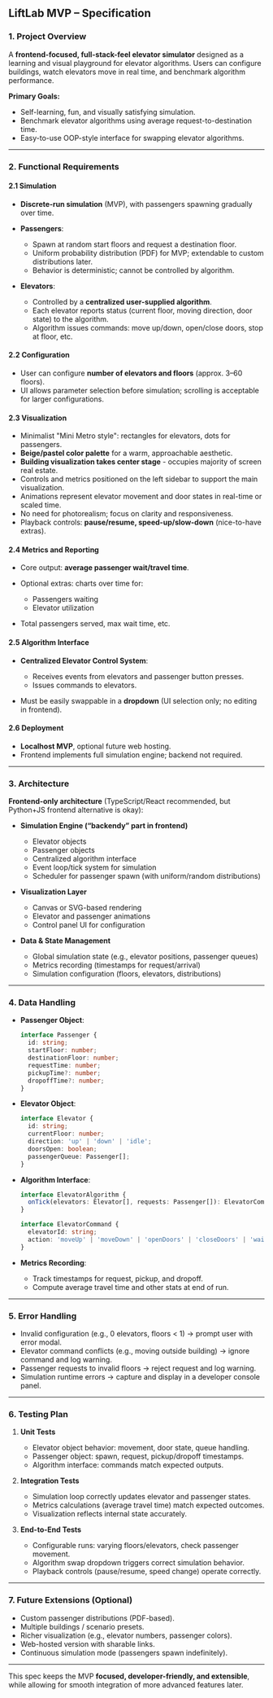## LiftLab MVP – Specification

### 1. **Project Overview**

A **frontend-focused, full-stack-feel elevator simulator** designed as a learning and visual playground for elevator algorithms. Users can configure buildings, watch elevators move in real time, and benchmark algorithm performance.

**Primary Goals:**

* Self-learning, fun, and visually satisfying simulation.
* Benchmark elevator algorithms using average request-to-destination time.
* Easy-to-use OOP-style interface for swapping elevator algorithms.

---

### 2. **Functional Requirements**

#### 2.1 Simulation

* **Discrete-run simulation** (MVP), with passengers spawning gradually over time.
* **Passengers**:

  * Spawn at random start floors and request a destination floor.
  * Uniform probability distribution (PDF) for MVP; extendable to custom distributions later.
  * Behavior is deterministic; cannot be controlled by algorithm.
* **Elevators**:

  * Controlled by a **centralized user-supplied algorithm**.
  * Each elevator reports status (current floor, moving direction, door state) to the algorithm.
  * Algorithm issues commands: move up/down, open/close doors, stop at floor, etc.

#### 2.2 Configuration

* User can configure **number of elevators and floors** (approx. 3–60 floors).
* UI allows parameter selection before simulation; scrolling is acceptable for larger configurations.

#### 2.3 Visualization

* Minimalist "Mini Metro style": rectangles for elevators, dots for passengers.
* **Beige/pastel color palette** for a warm, approachable aesthetic.
* **Building visualization takes center stage** - occupies majority of screen real estate.
* Controls and metrics positioned on the left sidebar to support the main visualization.
* Animations represent elevator movement and door states in real-time or scaled time.
* No need for photorealism; focus on clarity and responsiveness.
* Playback controls: **pause/resume, speed-up/slow-down** (nice-to-have extras).

#### 2.4 Metrics and Reporting

* Core output: **average passenger wait/travel time**.
* Optional extras: charts over time for:

  * Passengers waiting
  * Elevator utilization
* Total passengers served, max wait time, etc.

#### 2.5 Algorithm Interface

* **Centralized Elevator Control System**:

  * Receives events from elevators and passenger button presses.
  * Issues commands to elevators.
* Must be easily swappable in a **dropdown** (UI selection only; no editing in frontend).

#### 2.6 Deployment

* **Localhost MVP**, optional future web hosting.
* Frontend implements full simulation engine; backend not required.

---

### 3. **Architecture**

**Frontend-only architecture** (TypeScript/React recommended, but Python+JS frontend alternative is okay):

* **Simulation Engine (“backendy” part in frontend)**

  * Elevator objects
  * Passenger objects
  * Centralized algorithm interface
  * Event loop/tick system for simulation
  * Scheduler for passenger spawn (with uniform/random distributions)

* **Visualization Layer**

  * Canvas or SVG-based rendering
  * Elevator and passenger animations
  * Control panel UI for configuration

* **Data & State Management**

  * Global simulation state (e.g., elevator positions, passenger queues)
  * Metrics recording (timestamps for request/arrival)
  * Simulation configuration (floors, elevators, distributions)

---

### 4. **Data Handling**

* **Passenger Object**:

  ```ts
  interface Passenger {
    id: string;
    startFloor: number;
    destinationFloor: number;
    requestTime: number;
    pickupTime?: number;
    dropoffTime?: number;
  }
  ```

* **Elevator Object**:

  ```ts
  interface Elevator {
    id: string;
    currentFloor: number;
    direction: 'up' | 'down' | 'idle';
    doorsOpen: boolean;
    passengerQueue: Passenger[];
  }
  ```

* **Algorithm Interface**:

  ```ts
  interface ElevatorAlgorithm {
    onTick(elevators: Elevator[], requests: Passenger[]): ElevatorCommand[];
  }

  interface ElevatorCommand {
    elevatorId: string;
    action: 'moveUp' | 'moveDown' | 'openDoors' | 'closeDoors' | 'wait';
  }
  ```

* **Metrics Recording**:

  * Track timestamps for request, pickup, and dropoff.
  * Compute average travel time and other stats at end of run.

---

### 5. **Error Handling**

* Invalid configuration (e.g., 0 elevators, floors < 1) → prompt user with error modal.
* Elevator command conflicts (e.g., moving outside building) → ignore command and log warning.
* Passenger requests to invalid floors → reject request and log warning.
* Simulation runtime errors → capture and display in a developer console panel.

---

### 6. **Testing Plan**

1. **Unit Tests**

   * Elevator object behavior: movement, door state, queue handling.
   * Passenger object: spawn, request, pickup/dropoff timestamps.
   * Algorithm interface: commands match expected outputs.

2. **Integration Tests**

   * Simulation loop correctly updates elevator and passenger states.
   * Metrics calculations (average travel time) match expected outcomes.
   * Visualization reflects internal state accurately.

3. **End-to-End Tests**

   * Configurable runs: varying floors/elevators, check passenger movement.
   * Algorithm swap dropdown triggers correct simulation behavior.
   * Playback controls (pause/resume, speed change) operate correctly.

---

### 7. **Future Extensions (Optional)**

* Custom passenger distributions (PDF-based).
* Multiple buildings / scenario presets.
* Richer visualization (e.g., elevator numbers, passenger colors).
* Web-hosted version with sharable links.
* Continuous simulation mode (passengers spawn indefinitely).

---

This spec keeps the MVP **focused, developer-friendly, and extensible**, while allowing for smooth integration of more advanced features later.
